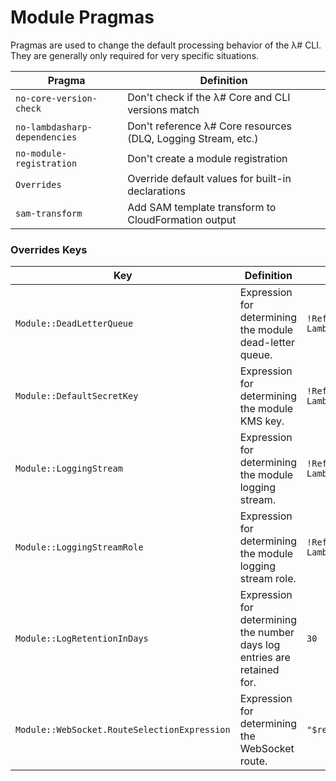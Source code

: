# Module Pragmas

Pragmas are used to change the default processing behavior of the λ# CLI. They are generally only required for very specific situations.

|Pragma                                 |Definition                           |
|---------------------------------------|-------------------------------------|
|`no-core-version-check`                |Don't check if the λ# Core and CLI versions match|
|`no-lambdasharp-dependencies`          |Don't reference λ# Core resources (DLQ, Logging Stream, etc.)|
|`no-module-registration`               |Don't create a module registration|
|`Overrides`                            |Override default values for built-in declarations|
|`sam-transform`                        |Add SAM template transform to CloudFormation output|

### Overrides Keys
|Key                                         |Definition                                                               |Default                                |
|--------------------------------------------|-------------------------------------------------------------------------|---------------------------------------|
|`Module::DeadLetterQueue`                   |Expression for determining the module dead-letter queue.                 |`!Ref LambdaSharp::DeadLetterQueue`    |
|`Module::DefaultSecretKey`                  |Expression for determining the module KMS key.                           |`!Ref LambdaSharp::DefaultSecretKey`   |
|`Module::LoggingStream`                     |Expression for determining the module logging stream.                    |`!Ref LambdaSharp::LoggingStream`      |
|`Module::LoggingStreamRole`                 |Expression for determining the module logging stream role.               |`!Ref LambdaSharp::LoggingStreamRole`  |
|`Module::LogRetentionInDays`                |Expression for determining the number days log entries are retained for. |`30`                                   |
|`Module::WebSocket.RouteSelectionExpression`|Expression for determining the WebSocket route.                          |`"$request.body.action"`               |

